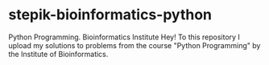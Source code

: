 # stepik-bioinformatics-python
Python Programming. Bioinformatics Institute
Hey! To this repository I upload my solutions to problems from the course "Python Programming" by the Institute of Bioinformatics.

